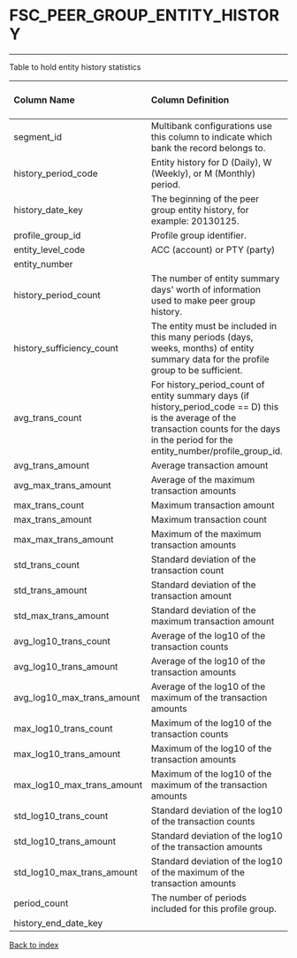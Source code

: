 # FSC_PEER_GROUP_ENTITY_HISTORY

---

Table to hold entity history statistics

| Column Name                | Column Definition                                                                                                                                                                              | Column Data Type   | Column Null Option   | PK   | FK   |
|:---------------------------|:-----------------------------------------------------------------------------------------------------------------------------------------------------------------------------------------------|:-------------------|:---------------------|:-----|:-----|
| segment_id                 | Multibank configurations use this column to indicate which bank the record belongs to.                                                                                                         | VARCHAR2(128)      | Not Null             | Yes  | No   |
| history_period_code        | Entity history for D (Daily), W (Weekly), or M (Monthly) period.                                                                                                                               | CHAR(1)            | Not Null             | Yes  | No   |
| history_date_key           | The beginning of the peer group entity history, for example: 20130125.                                                                                                                         | NUMBER(8)          | Not Null             | Yes  | No   |
| profile_group_id           | Profile group identifier.                                                                                                                                                                      | VARCHAR2(50)       | Not Null             | No   | Yes  |
| entity_level_code          | ACC (account) or PTY (party)                                                                                                                                                                   | CHAR(3)            | Not Null             | Yes  | No   |
| entity_number              |                                                                                                                                                                                                | VARCHAR2(50)       | Not Null             | Yes  | No   |
| history_period_count       | The number of entity summary days' worth of information used to make peer group history.                                                                                                       | NUMBER(5)          | Null                 | No   | No   |
| history_sufficiency_count  | The entity must be included in this many periods (days, weeks, months) of entity summary data for the profile group to be sufficient.                                                          | NUMBER(5)          | Null                 | No   | No   |
| avg_trans_count            | For history_period_count of entity summary days (if history_period_code == D) this is the average of the transaction counts for the days in the period for the entity_number/profile_group_id. | NUMBER(10)         | Null                 | No   | No   |
| avg_trans_amount           | Average transaction amount                                                                                                                                                                     | NUMBER(18,5)       | Null                 | No   | No   |
| avg_max_trans_amount       | Average of the maximum transaction amounts                                                                                                                                                     | NUMBER(18,5)       | Null                 | No   | No   |
| max_trans_count            | Maximum transaction amount                                                                                                                                                                     | NUMBER(10)         | Null                 | No   | No   |
| max_trans_amount           | Maximum transaction count                                                                                                                                                                      | NUMBER(18,5)       | Null                 | No   | No   |
| max_max_trans_amount       | Maximum of the maximum transaction amounts                                                                                                                                                     | NUMBER(18,5)       | Null                 | No   | No   |
| std_trans_count            | Standard deviation of the transaction count                                                                                                                                                    | NUMBER(10)         | Null                 | No   | No   |
| std_trans_amount           | Standard deviation of the transaction amount                                                                                                                                                   | NUMBER(18,5)       | Null                 | No   | No   |
| std_max_trans_amount       | Standard deviation of the maximum transaction amount                                                                                                                                           | NUMBER(18,5)       | Null                 | No   | No   |
| avg_log10_trans_count      | Average of the log10 of the transaction counts                                                                                                                                                 | NUMBER(12,10)      | Null                 | No   | No   |
| avg_log10_trans_amount     | Average of the log10 of the transaction amounts                                                                                                                                                | NUMBER(12,10)      | Null                 | No   | No   |
| avg_log10_max_trans_amount | Average of the log10 of the maximum of the transaction amounts                                                                                                                                 | NUMBER(12,10)      | Null                 | No   | No   |
| max_log10_trans_count      | Maximum of the log10 of the transaction counts                                                                                                                                                 | NUMBER(12,10)      | Null                 | No   | No   |
| max_log10_trans_amount     | Maximum of the log10 of the transaction amounts                                                                                                                                                | NUMBER(12,10)      | Null                 | No   | No   |
| max_log10_max_trans_amount | Maximum of the log10 of the maximum of the transaction amounts                                                                                                                                 | NUMBER(12,10)      | Null                 | No   | No   |
| std_log10_trans_count      | Standard deviation of the log10 of the transaction counts                                                                                                                                      | NUMBER(12,10)      | Null                 | No   | No   |
| std_log10_trans_amount     | Standard deviation of the log10 of the transaction amounts                                                                                                                                     | NUMBER(12,10)      | Null                 | No   | No   |
| std_log10_max_trans_amount | Standard deviation of the log10 of the maximum of the transaction amounts                                                                                                                      | NUMBER(12,10)      | Null                 | No   | No   |
| period_count               | The number of periods included for this profile group.                                                                                                                                         | NUMBER(5)          | Null                 | No   | No   |
| history_end_date_key       |                                                                                                                                                                                                | NUMBER(8)          | Null                 | No   | No   |

[Back to index](./index.md)